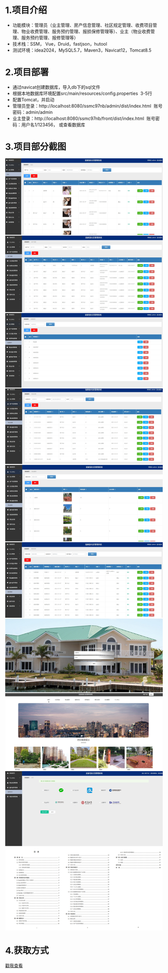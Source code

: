 # 1.项目介绍
- 功能模块：管理员（业主管理、房产信息管理、社区规定管理、收费项目管理、物业收费管理、服务预约管理、报损保修管理等）、业主（物业收费管理、服务预约管理、报修管理等）
- 技术栈：SSM， Vue，Druid，fastjson，hutool
- 测试环境：idea2024，MySQL5.7，Maven3，Navicat12，Tomcat8.5
# 2.项目部署
- 通过navicat创建数据库，导入db下的sql文件
- 根据本地数据库环境配置src/main/resources/config.properties  3-5行
- 配置Tomcat，并启动
- 管理员登录：http://localhost:8080/ssmc97nb/admin/dist/index.html  账号密码：admin/admin
- 业主登录：http://localhost:8080/ssmc97nb/front/dist/index.html  账号密码：用户名1/123456， 或查看数据库
# 3.项目部分截图
![输入图片说明](1.png)
![输入图片说明](2.png)
![输入图片说明](3.png)
![输入图片说明](4.png)
![输入图片说明](5.png)
![输入图片说明](6.png)
![输入图片说明](7.png)
![输入图片说明](8.png)
![输入图片说明](9.png)
![输入图片说明](91.png)
# 4.获取方式
[戳我查看](https://gitee.com/aven999/mall)